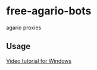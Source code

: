 # free-agario-bots
agario proxies



## Usage
[Video tutorial for Windows](https://www.youtube.com/watch?v=CROvbjyLmS0&feature=youtu.be)
